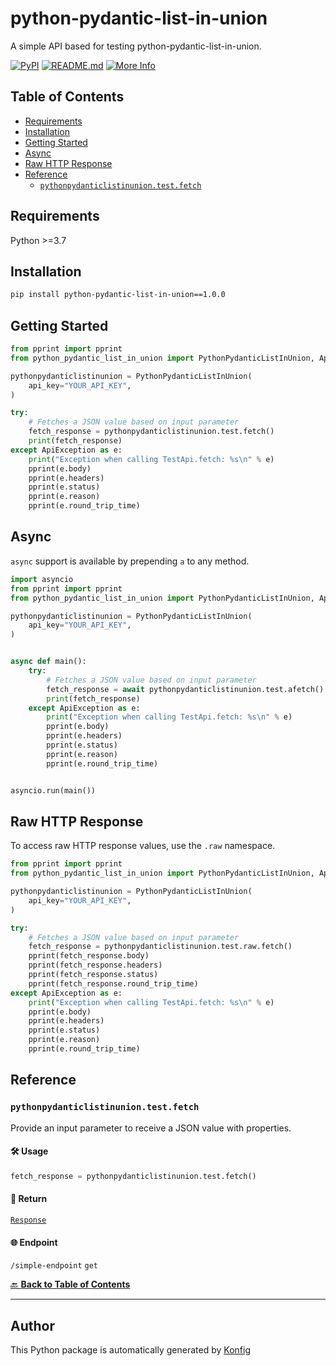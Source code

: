 # python-pydantic-list-in-union<a id="python-pydantic-list-in-union"></a>

A simple API based for testing python-pydantic-list-in-union.


[![PyPI](https://img.shields.io/badge/PyPI-v1.0.0-blue)](https://pypi.org/project/python-pydantic-list-in-union/1.0.0)
[![README.md](https://img.shields.io/badge/README-Click%20Here-green)](https://github.com/konfig-dev/konfig/tree/main/python#readme)
[![More Info](https://img.shields.io/badge/More%20Info-Click%20Here-orange)](http://example.com/support)

## Table of Contents<a id="table-of-contents"></a>

<!-- toc -->

- [Requirements](#requirements)
- [Installation](#installation)
- [Getting Started](#getting-started)
- [Async](#async)
- [Raw HTTP Response](#raw-http-response)
- [Reference](#reference)
  * [`pythonpydanticlistinunion.test.fetch`](#pythonpydanticlistinuniontestfetch)

<!-- tocstop -->

## Requirements<a id="requirements"></a>

Python >=3.7

## Installation<a id="installation"></a>

```sh
pip install python-pydantic-list-in-union==1.0.0
```

## Getting Started<a id="getting-started"></a>

```python
from pprint import pprint
from python_pydantic_list_in_union import PythonPydanticListInUnion, ApiException

pythonpydanticlistinunion = PythonPydanticListInUnion(
    api_key="YOUR_API_KEY",
)

try:
    # Fetches a JSON value based on input parameter
    fetch_response = pythonpydanticlistinunion.test.fetch()
    print(fetch_response)
except ApiException as e:
    print("Exception when calling TestApi.fetch: %s\n" % e)
    pprint(e.body)
    pprint(e.headers)
    pprint(e.status)
    pprint(e.reason)
    pprint(e.round_trip_time)
```

## Async<a id="async"></a>

`async` support is available by prepending `a` to any method.

```python
import asyncio
from pprint import pprint
from python_pydantic_list_in_union import PythonPydanticListInUnion, ApiException

pythonpydanticlistinunion = PythonPydanticListInUnion(
    api_key="YOUR_API_KEY",
)


async def main():
    try:
        # Fetches a JSON value based on input parameter
        fetch_response = await pythonpydanticlistinunion.test.afetch()
        print(fetch_response)
    except ApiException as e:
        print("Exception when calling TestApi.fetch: %s\n" % e)
        pprint(e.body)
        pprint(e.headers)
        pprint(e.status)
        pprint(e.reason)
        pprint(e.round_trip_time)


asyncio.run(main())
```

## Raw HTTP Response<a id="raw-http-response"></a>

To access raw HTTP response values, use the `.raw` namespace.

```python
from pprint import pprint
from python_pydantic_list_in_union import PythonPydanticListInUnion, ApiException

pythonpydanticlistinunion = PythonPydanticListInUnion(
    api_key="YOUR_API_KEY",
)

try:
    # Fetches a JSON value based on input parameter
    fetch_response = pythonpydanticlistinunion.test.raw.fetch()
    pprint(fetch_response.body)
    pprint(fetch_response.headers)
    pprint(fetch_response.status)
    pprint(fetch_response.round_trip_time)
except ApiException as e:
    print("Exception when calling TestApi.fetch: %s\n" % e)
    pprint(e.body)
    pprint(e.headers)
    pprint(e.status)
    pprint(e.reason)
    pprint(e.round_trip_time)
```


## Reference<a id="reference"></a>
### `pythonpydanticlistinunion.test.fetch`<a id="pythonpydanticlistinuniontestfetch"></a>

Provide an input parameter to receive a JSON value with properties.

#### 🛠️ Usage<a id="🛠️-usage"></a>

```python
fetch_response = pythonpydanticlistinunion.test.fetch()
```

#### 🔄 Return<a id="🔄-return"></a>

[`Response`](./python_pydantic_list_in_union/pydantic/response.py)

#### 🌐 Endpoint<a id="🌐-endpoint"></a>

`/simple-endpoint` `get`

[🔙 **Back to Table of Contents**](#table-of-contents)

---


## Author<a id="author"></a>
This Python package is automatically generated by [Konfig](https://konfigthis.com)
